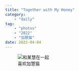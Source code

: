 ```yaml
---
title: "Together with My Honey"
category:
    - "daily" 
tag:
    - "photos"
    - "2022"
    - "加慧猫"
date: 2022-04-04
---
```


<figure>
  <img src="https://res.cloudinary.com/dhyonw6zc/image/upload/v1649071250/jiajia.jpg" alt="和某慧在一起" >
  <figcaption>喜欢加慧猫</figcaption>
</figure>

